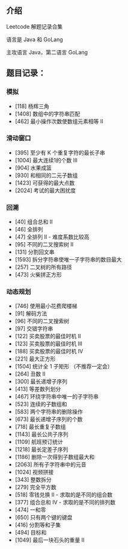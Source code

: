 ## 介绍

Leetcode 解题记录合集

语言是 Java 和 GoLang

主攻语言 Java，第二语言 GoLang

## 题目记录：

### 模拟

+ [118] 杨辉三角
+ [1408] 数组中的字符串匹配
+ [462] 最小操作次数使数组元素相等 II

### 滑动窗口

+ [395] 至少有 K 个重复字符的最长子串
+ [1004] 最大连续1的个数 III
+ [904] 水果成篮
+ [930] 和相同的二元子数组
+ [1423] 可获得的最大点数
+ [2024] 考试的最大困扰度

### 回溯

+ [40] 组合总和 II
+ [46] 全排列
+ [47] 全排列 II - 难度系数比较高
+ [95] 不同的二叉搜索树 II
+ [131] 分割回文串
+ [1593] 拆分字符串使唯一子字符串的数目最大
+ [257] 二叉树的所有路径
+ [473] 火柴拼正方形

### 动态规划

+ [746] 使用最小花费爬楼梯
+ [91] 解码方法
+ [96] 不同的二叉搜索树
+ [97] 交错字符串
+  [122] 买卖股票的最佳时机 II
+  [123] 买卖股票的最佳时机 III
+  [188] 买卖股票的最佳时机 IV
+  [221] 最大正方形
+  [1504] 统计全 1 子矩形 （不推荐一定会）
+  [264] 丑数 II
+  [300] 最长递增子序列
+  [413] 等差数列划分
+  [467] 环绕字符串中唯一的子字符串
+  [523] 连续的子数组和
+  [583] 两个字符串的删除操作
+  [673] 最长递增子序列的个数
+  [718] 最长重复子数组
+  [1143] 最长公共子序列
+  [1109] 航班预订统计
+  [1218] 最长定差子序列
+  [1186] 删除一次得到子数组最大和
+  [2063] 所有子字符串中的元音
+  [1024] 视频拼接
+  [343] 整数拆分
+  [279] 完全平方数
+  [518] 零钱兑换 II - 求取的是不同的组合数
+  [377] 组合总和 Ⅳ - 求取的是不同的排列数
+  [474] 一和零
+  [650] 只有两个键的键盘
+  [416] 分割等和子集
+  [494] 目标和
+  [1049] 最后一块石头的重量 II

